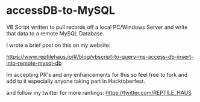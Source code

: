 # accessDB-to-MySQL

VB Script written to pull records off a local PC/Windows Server and write that data to a remote MySQL Database.

I wrote a brief post on this on my website: 

https://www.reptilehaus.io/#/blog/vbscript-to-query-ms-access-db-insert-into-remote-mysql-db


Im accepting PR's and any enhancements for this so feel free to fork and add to it especially anyone taking part in Hacktoberfest.

and follow my twitter for more rantings: https://twitter.com/REPTILE_HAUS

